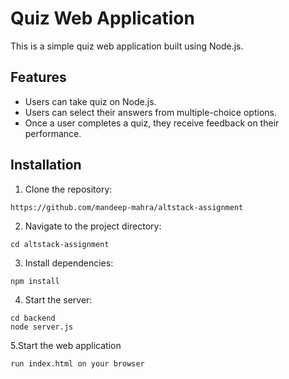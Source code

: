 # Quiz Web Application

This is a simple quiz web application built using Node.js.

## Features

- Users can take quiz on Node.js.
- Users can select their answers from multiple-choice options.
- Once a user completes a quiz, they receive feedback on their performance.

## Installation

1. Clone the repository:
```
https://github.com/mandeep-mahra/altstack-assignment
```

2. Navigate to the project directory:
```
cd altstack-assignment
```

3. Install dependencies:
```
npm install
```

4. Start the server:
```
cd backend
node server.js
```
5.Start the web application
```
run index.html on your browser
```
